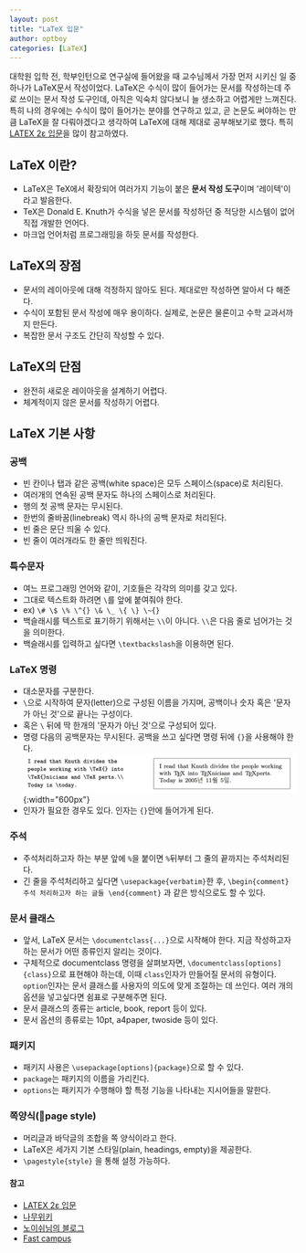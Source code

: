 ```yaml
---
layout: post
title: "LaTeX 입문"
author: optboy
categories: [LaTeX]
---
```


대학원 입학 전, 학부인턴으로 연구실에 들어왔을 때 교수님께서 가장 먼저 시키신 일 중 하나가 LaTeX문서 작성이었다.
LaTeX은 수식이 많이 들어가는 문서를 작성하는데 주로 쓰이는 문서 작성 도구인데, 아직은 익숙치 않다보니 늘 생소하고 어렵게만 느껴진다.
특히 나의 경우에는 수식이 많이 들어가는 분야를 연구하고 있고, 곧 논문도 써야하는 만큼 LaTeX을 잘 다뤄야겠다고 생각하여 LaTeX에 대해 제대로 공부해보기로 했다. 특히 [LATEX 2ε 입문](http://www.ptep-online.com/ctan/lshort_korean.pdf)을 많이 참고하였다.

## LaTeX 이란?
- LaTeX은 TeX에서 확장되어 여러가지 기능이 붙은 **문서 작성 도구**이며 '레이텍'이라고 발음한다.
- TeX은 Donald E. Knuth가 수식을 넣은 문서를 작성하던 중 적당한 시스템이 없어 직접 개발한 언어다.
- 마크업 언어처럼 프로그래밍을 하듯 문서를 작성한다.


## LaTeX의 장점
- 문서의 레이아웃에 대해 걱정하지 않아도 된다. 제대로만 작성하면 알아서 다 해준다.
- 수식이 포함된 문서 작성에 매우 용이하다. 실제로, 논문은 물론이고 수학 교과서까지 만든다. 
- 복잡한 문서 구조도 간단히 작성할 수 있다.

## LaTeX의 단점
- 완전히 새로운 레이아웃을 설계하기 어렵다.
- 체계적이지 않은 문서를 작성하기 어렵다.

## LaTeX 기본 사항
### 공백
- 빈 칸이나 탭과 같은 공백(white space)은 모두 스페이스(space)로 처리된다. 
- 여러개의 연속된 공백 문자도 하나의 스페이스로 처리된다.
- 행의 첫 공백 문자는 무시된다. 
- 한번의 줄바꿈(linebreak) 역시 하나의 공백 문자로 처리된다.
- 빈 줄은 문단 띄울 수 있다.
- 빈 줄이 여러개라도 한 줄만 띄워진다.
  
### 특수문자
- 여느 프로그래밍 언어와 같이, 기호들은 각각의 의미를 갖고 있다.
- 그대로 텍스트화 하려면 `\`를 앞에 붙여줘야 한다.
- ex) `\# \$ \% \^{} \& \_ \{ \} \~{} `
- 백슬래시를 텍스트로 표기하기 위해서는 `\\`이 아니다. `\\`은 다음 줄로 넘어가는 것을 의미한다.
- 백슬래시를 입력하고 싶다면 `\textbackslash`을 이용하면 된다.

### LaTeX 명령
- 대소문자를 구분한다.
- `\`으로 시작하여 문자(letter)으로 구성된 이름을 가지며, 공백이나 숫자 혹은 '문자가 아닌 것'으로 끝나는 구성이다.
- 혹은 `\` 뒤에 딱 한개의 '문자가 아닌 것'으로 구성되어 있다.
- 명령 다음의 공백문자는 무시된다. 공백을 쓰고 싶다면 명령 뒤에 `{}`을 사용해야 한다.  
    ![](/assets/img/LaTeX/Tex_command_example.png){:width="600px"}  
- 인자가 필요한 경우도 있다. 인자는 `{}`안에 들어가게 된다.

### 주석
- 주석처리하고자 하는 부분 앞에 `%`을 붙이면 `%`뒤부터 그 줄의 끝까지는 주석처리된다.
- 긴 줄을 주석처리하고 싶다면 `\usepackage{verbatim}`한 후, `\begin{comment} 주석 처리하고자 하는 글들 \end{comment}` 과 같은 방식으로도 할 수 있다. 

### 문서 클래스
- 앞서, LaTeX 문서는 `\documentclass{...}`으로 시작해야 한다. 지금 작성하고자 하는 문서가 어떤 종류인지 알리는 것이다.
- 구체적으로 documentclass 명령을 살펴보자면, `\documentclass[options]{class}`으로 표현해야 하는데, 이때 `class`인자가 만들어질 문서의 유형이다. `option`인자는 문서
클래스를 사용자의 의도에 맞게 조절하는 데 쓰인다. 여러 개의 옵션을 넣고싶다면 쉼표로 구분해주면 된다. 
- 문서 클래스의 종류는 article, book, report 등이 있다.
- 문서 옵션의 종류로는 10pt, a4paper, twoside 등이 있다.

### 패키지
- 패키지 사용은 `\usepackage[options]{package}`으로 할 수 있다. 
- `package`는 패키지의 이름을 가리킨다.
- `options`는 패키지가 수행해야 할 특정 기능을 나타내는 지시어들을 말한다.

### 쪽양식(page style)
- 머리글과 바닥글의 조합을 쪽 양식이라고 한다.
- LaTeX은 세가지 기본 스타일(plain, headings, empty)을 제공한다.
- `\pagestyle{style}` 을 통해 설정 가능하다.

#### 참고
- [LATEX 2ε 입문](http://www.ptep-online.com/ctan/lshort_korean.pdf)
- [나무위키](https://namu.wiki/w/LaTeX)
- [노이쉬님의 블로그](https://blog.naver.com/noish/100047234568)
- [Fast campus](http://media.fastcampus.co.kr/knowledge/dev/latex_graduate/)
